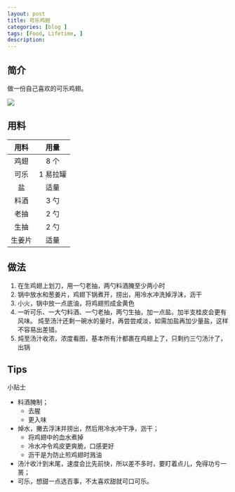 ```yaml
---
layout: post  
title: 可乐鸡翅 
categories: [blog ]  
tags: [Food, Lifetime, ]  
description:   
---
```


## 简介

做一份自己喜欢的可乐鸡翅。

![](http://openmindclub.qiniudn.com/Azeril/MarkdownActionPicAddTemplateColaChickenWings.png)

## 用料  

| 用料 |用量 |  
|:---:|:----:| 
| 鸡翅| 8 个| 
| 可乐| 1 易拉罐| 
| 盐| 适量| 
| 料酒| 3 勺| 
| 老抽| 2 勺| 
| 生抽| 2 勺| 
| 生姜片| 适量|

## 做法

1. 在生鸡翅上划刀，用一勺老抽，两勺料酒腌至少两小时
2. 锅中放水和葱姜片，鸡翅下锅煮开，捞出，用冷水冲洗掉浮沫，沥干
3. 小火，锅中放一点底油，将鸡翅煎成金黄色 
4. 一听可乐、一大勺料酒、一勺老抽，两勺生抽，加一点盐。加半支桂皮会更有风味。
炖至汤汁还剩一碗水的量时，再尝尝咸淡，如需加盐再加少量盐，这样不容易出差错。
5. 炖至汤汁收浓，浓度看图，基本所有汁都裹在鸡翅上了，只剩约三勺汤汁了，出锅

## Tips

小贴士

- 料酒腌制；
  - 去腥
  - 更入味
- 焯水，撇去浮沫并捞出，然后用冷水冲干净，沥干；
  - 将鸡翅中的血水煮掉
  - 冷水冲令鸡皮更爽脆，口感更好
  - 沥干是为防止煎鸡翅时溅油
- 汤汁收汁到末尾，速度会比先前快，所以差不多时，要盯着点儿，免得功亏一篑；
- 可乐，想甜一点选百事，不太喜欢甜就可口可乐。
